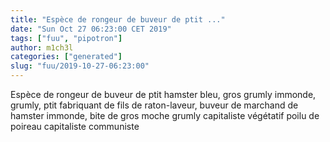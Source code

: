 ```yaml
---
title: "Espèce de rongeur de buveur de ptit ..."
date: "Sun Oct 27 06:23:00 CET 2019"
tags: ["fuu", "pipotron"]
author: m1ch3l
categories: ["generated"]
slug: "fuu/2019-10-27-06:23:00"
---
```


Espèce de rongeur de buveur de ptit hamster bleu, gros grumly immonde, grumly, ptit fabriquant de fils de raton-laveur, buveur de marchand de hamster immonde, bite de gros moche grumly capitaliste végétatif poilu de poireau capitaliste communiste
